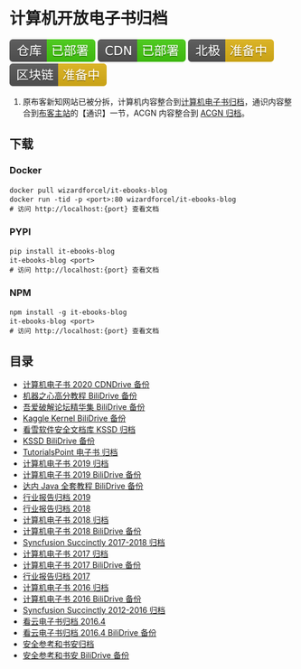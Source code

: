# 计算机开放电子书归档

![](source/img/repo-deployed.svg) ![](source/img/cdn-deployed.svg) ![](source/img/northpole-preparing.svg) ![](source/img/blockchain-preparing.svg)

1.  原布客新知网站已被分拆，计算机内容整合到[计算机电子书归档](https://it-ebooks.apachecn.org/)，通识内容整合到[布客主站](https://home.apachecn.org/)的【通识】一节，ACGN 内容整合到 [ACGN 归档](https://acgn.flygon.net/)。

## 下载

### Docker

```
docker pull wizardforcel/it-ebooks-blog
docker run -tid -p <port>:80 wizardforcel/it-ebooks-blog
# 访问 http://localhost:{port} 查看文档
```

### PYPI

```
pip install it-ebooks-blog
it-ebooks-blog <port>
# 访问 http://localhost:{port} 查看文档
```

### NPM

```
npm install -g it-ebooks-blog
it-ebooks-blog <port>
# 访问 http://localhost:{port} 查看文档
```

## 目录

+   [计算机电子书 2020 CDNDrive 备份](source/_posts/it-ebooks-2020-cdndrive.md)
+   [机器之心高分教程 BiliDrive 备份](source/_posts/jiqizhixin-bilidrive.md)
+   [吾爱破解论坛精华集 BiliDrive 备份](source/_posts/52pojie-bilidrive.md)
+   [Kaggle Kernel BiliDrive 备份](source/_posts/kaggle-kernel-bilidrive.md)
+   [看雪软件安全文档库 KSSD 归档](source/_posts/kssd.md)
+   [KSSD BiliDrive 备份](source/_posts/kssd-bilidrive.md)
+   [TutorialsPoint 电子书 归档](source/_posts/tutorialspoint.md)
+   [计算机电子书 2019 归档](source/_posts/it-ebooks-2019.md)
+   [计算机电子书 2019 BiliDrive 备份](source/_posts/it-ebooks-2019-bilidrive.md)
+   [达内 Java 全套教程 BiliDrive 备份](source/_posts/tarena-bilidrive.md)
+   [行业报告归档 2019](source/_posts/industry-reports-2019.md)
+   [行业报告归档 2018](source/_posts/industry-reports-2018.md)
+   [计算机电子书 2018 归档](source/_posts/it-ebooks-2018.md)
+   [计算机电子书 2018 BiliDrive 备份](source/_posts/it-ebooks-2018-bilidrive.md)
+   [Syncfusion Succinctly 2017-2018 归档](source/_posts/syncfusion-succinctly-2017to2018.md)
+   [计算机电子书 2017 归档](source/_posts/it-ebooks-2017.md)
+   [计算机电子书 2017 BiliDrive 备份](source/_posts/it-ebooks-2017-bilidrive.md)
+   [行业报告归档 2017](source/_posts/industry-reports-2017.md)
+   [计算机电子书 2016 归档](source/_posts/it-ebooks-2016.md)
+   [计算机电子书 2016 BiliDrive 备份](source/_posts/it-ebooks-2016-bilidrive.md)
+   [Syncfusion Succinctly 2012-2016 归档](source/_posts/syncfusion-succinctly-2012to2016.md)
+   [看云电子书归档 2016.4](source/_posts/kancloud-ebooks-201604.md)
+   [看云电子书归档 2016.4 BiliDrive 备份](source/_posts/kancloud-ebooks-201604-bilidrive.md)
+   [安全参考和书安归档](source/_posts/hackcto-secbook.md)
+   [安全参考和书安 BiliDrive 备份](source/_posts/hackcto-secbook-bilidrive.md)
